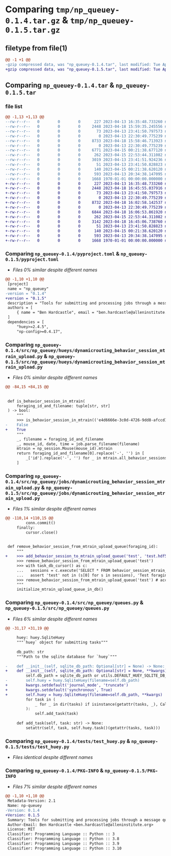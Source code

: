 # Comparing `tmp/np_queuey-0.1.4.tar.gz` & `tmp/np_queuey-0.1.5.tar.gz`

## filetype from file(1)

```diff
@@ -1 +1 @@
-gzip compressed data, was "np_queuey-0.1.4.tar", last modified: Tue Apr 18 15:59:35 2023, max compression
+gzip compressed data, was "np_queuey-0.1.5.tar", last modified: Tue Apr 18 16:45:55 2023, max compression
```

## Comparing `np_queuey-0.1.4.tar` & `np_queuey-0.1.5.tar`

### file list

```diff
@@ -1,13 +1,13 @@
--rw-r--r--   0        0        0      227 2023-04-13 16:35:48.733260 np_queuey-0.1.4/README.md
--rw-r--r--   0        0        0     2448 2023-04-18 15:59:35.245556 np_queuey-0.1.4/pyproject.toml
--rw-r--r--   0        0        0       73 2023-04-13 23:41:50.797573 np_queuey-0.1.4/src/np_queuey/__init__.py
--rw-r--r--   0        0        0        0 2023-04-13 22:30:49.775239 np_queuey-0.1.4/src/np_queuey/hueys/__init__.py
--rw-r--r--   0        0        0     8733 2023-04-18 15:58:46.713923 np_queuey-0.1.4/src/np_queuey/hueys/dynamicrouting_behavior_session_mtrain_upload.py
--rw-r--r--   0        0        0        0 2023-04-13 22:30:49.775239 np_queuey-0.1.4/src/np_queuey/jobs/__init__.py
--rw-r--r--   0        0        0     6771 2023-04-15 00:21:38.677120 np_queuey-0.1.4/src/np_queuey/jobs/dynamicrouting_behavior_session_mtrain_upload.py
--rw-r--r--   0        0        0      262 2023-04-15 22:53:44.311082 np_queuey-0.1.4/src/np_queuey/jobs/run_small_jobs.py
--rw-r--r--   0        0        0     3019 2023-04-13 23:41:51.924236 np_queuey-0.1.4/src/np_queuey/queues.py
--rw-r--r--   0        0        0       51 2023-04-13 23:41:50.828823 np_queuey-0.1.4/src/np_queuey/tasks.py
--rw-r--r--   0        0        0      140 2023-04-15 00:21:38.620120 np_queuey-0.1.4/src/np_queuey/utils.py
--rw-r--r--   0        0        0      593 2023-04-13 20:34:38.147095 np_queuey-0.1.4/tests/test_huey.py
--rw-r--r--   0        0        0     1668 1970-01-01 00:00:00.000000 np_queuey-0.1.4/PKG-INFO
+-rw-r--r--   0        0        0      227 2023-04-13 16:35:48.733260 np_queuey-0.1.5/README.md
+-rw-r--r--   0        0        0     2448 2023-04-18 16:45:55.037916 np_queuey-0.1.5/pyproject.toml
+-rw-r--r--   0        0        0       73 2023-04-13 23:41:50.797573 np_queuey-0.1.5/src/np_queuey/__init__.py
+-rw-r--r--   0        0        0        0 2023-04-13 22:30:49.775239 np_queuey-0.1.5/src/np_queuey/hueys/__init__.py
+-rw-r--r--   0        0        0     8732 2023-04-18 16:02:58.142537 np_queuey-0.1.5/src/np_queuey/hueys/dynamicrouting_behavior_session_mtrain_upload.py
+-rw-r--r--   0        0        0        0 2023-04-13 22:30:49.775239 np_queuey-0.1.5/src/np_queuey/jobs/__init__.py
+-rw-r--r--   0        0        0     6844 2023-04-18 16:06:53.861920 np_queuey-0.1.5/src/np_queuey/jobs/dynamicrouting_behavior_session_mtrain_upload.py
+-rw-r--r--   0        0        0      262 2023-04-15 22:53:44.311082 np_queuey-0.1.5/src/np_queuey/jobs/run_small_jobs.py
+-rw-r--r--   0        0        0     3142 2023-04-18 16:45:06.738760 np_queuey-0.1.5/src/np_queuey/queues.py
+-rw-r--r--   0        0        0       51 2023-04-13 23:41:50.828823 np_queuey-0.1.5/src/np_queuey/tasks.py
+-rw-r--r--   0        0        0      140 2023-04-15 00:21:38.620120 np_queuey-0.1.5/src/np_queuey/utils.py
+-rw-r--r--   0        0        0      593 2023-04-13 20:34:38.147095 np_queuey-0.1.5/tests/test_huey.py
+-rw-r--r--   0        0        0     1668 1970-01-01 00:00:00.000000 np_queuey-0.1.5/PKG-INFO
```

### Comparing `np_queuey-0.1.4/pyproject.toml` & `np_queuey-0.1.5/pyproject.toml`

 * *Files 0% similar despite different names*

```diff
@@ -1,10 +1,10 @@
 [project]
 name = "np_queuey"
-version = "0.1.4"
+version = "0.1.5"
 description = "Tools for submitting and processing jobs through a message queue for Mindscope Neuropixels workflows."
 authors = [
     { name = "Ben Hardcastle", email = "ben.hardcastle@alleninstitute.org" },
 ]
 dependencies = [
     "huey>=2.4.5",
     "np-config>=0.4.17",
```

### Comparing `np_queuey-0.1.4/src/np_queuey/hueys/dynamicrouting_behavior_session_mtrain_upload.py` & `np_queuey-0.1.5/src/np_queuey/hueys/dynamicrouting_behavior_session_mtrain_upload.py`

 * *Files 0% similar despite different names*

```diff
@@ -84,15 +84,15 @@
 
 
 def is_behavior_session_in_mtrain(
     foraging_id_and_filename: tuple[str, str]
 ) -> bool:
     """
     >>> is_behavior_session_in_mtrain(('e4d6666e-3c0d-4726-9dd8-afccd124e872', 'DynamicRouting1_660023_20230417_162846.hdf5'))
-    False
+    True
     """
     _, filename = foraging_id_and_filename
     _, mouse_id, date, time = job.parse_filename(filename)
     mtrain = np_session.Mouse(mouse_id).mtrain
     return foraging_id_and_filename[0].replace('-', '') in [
         _['id'].replace('-', '') for _ in mtrain.all_behavior_sessions
     ]
```

### Comparing `np_queuey-0.1.4/src/np_queuey/jobs/dynamicrouting_behavior_session_mtrain_upload.py` & `np_queuey-0.1.5/src/np_queuey/jobs/dynamicrouting_behavior_session_mtrain_upload.py`

 * *Files 1% similar despite different names*

```diff
@@ -110,14 +110,15 @@
         conn.commit()
     finally:
         cursor.close()
 
 
 def remove_behavior_session_from_mtrain_upload_queue(foraging_id):
     """
+    >>> add_behavior_session_to_mtrain_upload_queue('test', 'test.hdf5')
     >>> remove_behavior_session_from_mtrain_upload_queue('test')
     >>> with task_db_cursor() as c:
     ...   sessions = c.execute('SELECT * FROM behavior_session_mtrain_upload_queue').fetchall()
     ...   assert 'test' not in (s[0] for s in sessions), 'Test foraging_id = "test" not removed from db'
     >>> remove_behavior_session_from_mtrain_upload_queue('test') # accidental repeat should not raise
     """
     initialize_mtrain_upload_queue_in_db()
```

### Comparing `np_queuey-0.1.4/src/np_queuey/queues.py` & `np_queuey-0.1.5/src/np_queuey/queues.py`

 * *Files 6% similar despite different names*

```diff
@@ -31,17 +31,19 @@
 
     huey: huey.SqliteHuey
     """`huey` object for submitting tasks"""
 
     db_path: str
     """Path to the sqlite database for `huey`"""
 
-    def __init__(self, sqlite_db_path: Optional[str] = None) -> None:
+    def __init__(self, sqlite_db_path: Optional[str] = None, **kwargs) -> None:
         self.db_path = sqlite_db_path or utils.DEFAULT_HUEY_SQLITE_DB_PATH
-        self.huey = huey.SqliteHuey(filename=self.db_path)
+        kwargs.setdefault('journal_mode', 'truncate')
+        kwargs.setdefault('synchronous', True)
+        self.huey = huey.SqliteHuey(filename=self.db_path, **kwargs)
         for task in (
             _ for _ in dir(tasks) if isinstance(getattr(tasks, _), Callable)
         ):
             self.add_task(task)
 
     def add_task(self, task: str) -> None:
         setattr(self, task, self.huey.task()(getattr(tasks, task)))
```

### Comparing `np_queuey-0.1.4/tests/test_huey.py` & `np_queuey-0.1.5/tests/test_huey.py`

 * *Files identical despite different names*

### Comparing `np_queuey-0.1.4/PKG-INFO` & `np_queuey-0.1.5/PKG-INFO`

 * *Files 7% similar despite different names*

```diff
@@ -1,10 +1,10 @@
 Metadata-Version: 2.1
 Name: np-queuey
-Version: 0.1.4
+Version: 0.1.5
 Summary: Tools for submitting and processing jobs through a message queue for Mindscope Neuropixels workflows.
 Author-Email: Ben Hardcastle <ben.hardcastle@alleninstitute.org>
 License: MIT
 Classifier: Programming Language :: Python :: 3
 Classifier: Programming Language :: Python :: 3.8
 Classifier: Programming Language :: Python :: 3.9
 Classifier: Programming Language :: Python :: 3.10
```

